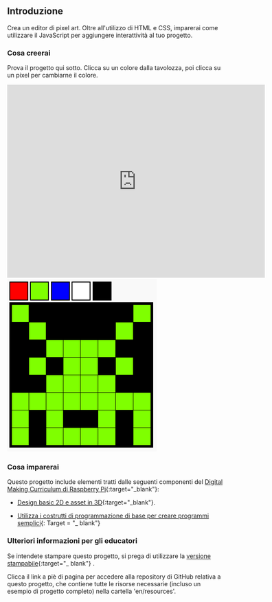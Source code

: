## Introduzione

Crea un editor di pixel art. Oltre all'utilizzo di HTML e CSS, imparerai come utilizzare il JavaScript per aggiungere interattività al tuo progetto.

### Cosa creerai

Prova il progetto qui sotto. Clicca su un colore dalla tavolozza, poi clicca su un pixel per cambiarne il colore.

<div class="trinket">
  <iframe src="https://trinket.io/embed/html/0e102a306b?outputOnly=true&start=result" width="600" height="450" frameborder="0" marginwidth="0" marginheight="0" allowfullscreen>
  </iframe>
  <img src="images/pixel-art-final.png">
</div>

### Cosa imparerai

Questo progetto include elementi tratti dalle seguenti componenti del [Digital Making Curriculum di Raspberry Pi](http://rpf.io/curriculum){:target="_blank"}:

+ [Design basic 2D e asset in 3D](https://www.raspberrypi.org/curriculum/design/creator){:target="_blank"}.

+ [Utilizza i costrutti di programmazione di base per creare programmi semplici](https://www.raspberrypi.org/curriculum/programming/creator){: Target = "_ blank"}

### Ulteriori informazioni per gli educatori

Se intendete stampare questo progetto, si prega di utilizzare la [versione stampabile](https://projects.raspberrypi.org/en/projects/pixel-art/print){:target="_ blank"} .

Clicca il link a piè di pagina per accedere alla repository di GitHub relativa a questo progetto, che contiene tutte le risorse necessarie (incluso un esempio di progetto completo) nella cartella 'en/resources'.